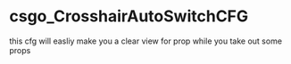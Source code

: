 # csgo_CrosshairAutoSwitchCFG
this cfg will easliy make you a clear view for prop while you take out some props
